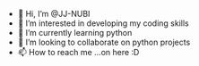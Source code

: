 - 👋 Hi, I’m @JJ-NUBI
- 👀 I’m interested in developing my coding skills 
- 🌱 I’m currently learning python
- 💞️ I’m looking to collaborate on python projects
- 📫 How to reach me ...on here :D

<!---
JJ-NUBI/JJ-NUBI is a ✨ special ✨ repository because its `README.md` (this file) appears on your GitHub profile.
You can click the Preview link to take a look at your changes.
--->

